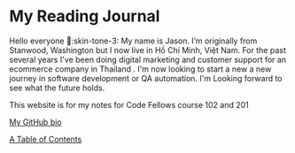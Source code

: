 # **My Reading Journal**

Hello everyone :wave::skin-tone-3:
My name is Jason. I’m originally from Stanwood, Washington but I now live in Hồ Chí Minh, Việt Nam. For the past several years I've been doing digital marketing and customer support for an ecommerce company in Thailand . I'm now looking to start a new a new journey in software development or QA automation. I'm Looking forward to see what the future holds.

This website is for my notes for Code Fellows course 102 and 201

[My GitHub bio](https://github.com/JaseadamsDev?tab=repositories)

[A Table of Contents](102-notes-folder/TableofContents.md)

